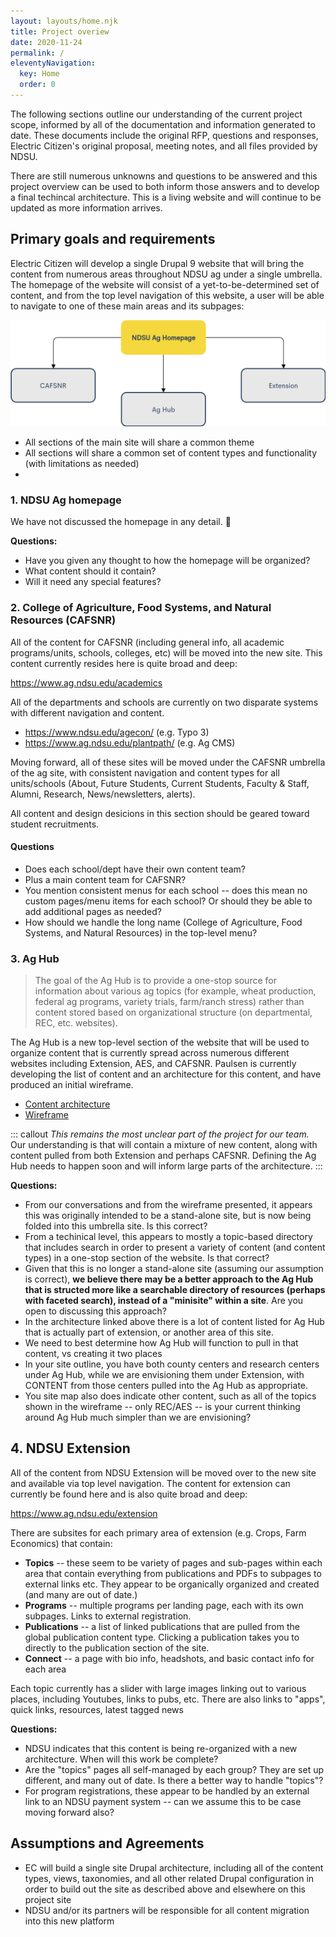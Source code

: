 ```yaml
---
layout: layouts/home.njk
title: Project overiew 
date: 2020-11-24
permalink: /
eleventyNavigation:
  key: Home
  order: 0
---
```

The following sections outline our understanding of the current project scope, informed by all of the documentation and information generated to date. These documents include the original RFP, questions and responses, Electric Citizen's original proposal, meeting notes, and all files provided by NDSU.

There are still numerous unknowns and questions to be answered and this project overview can be used to both inform those answers and to develop a final techincal architecture. This is a living website and will continue to be updated as more information arrives.

## Primary goals and requirements

Electric Citizen will develop a single Drupal 9 website that will bring the content from numerous areas throughout NDSU ag under a single umbrella. The homepage of the website will consist of a yet-to-be-determined set of content, and from the top level navigation of this website, a user will be able to navigate to one of these main areas and its subpages: 

![Diagram](/static/img/ndsu.png)

* All sections of the main site will share a common theme
* All sections will share a common set of content types and functionality (with limitations as needed)
* 

### 1. NDSU Ag homepage

We have not discussed the homepage in any detail. 🤔 

**Questions:**

* Have you given any thought to how the homepage will be organized?
* What content should it contain? 
* Will it need any special features?

### 2. College of Agriculture, Food Systems, and Natural Resources (CAFSNR)

All of the content for CAFSNR (including general info, all academic programs/units, schools, colleges, etc) will be moved into the new site. This content currently resides here is quite broad and deep:

https://www.ag.ndsu.edu/academics

All of the departments and schools are currently on two disparate systems with different navigation and content. 

* https://www.ndsu.edu/agecon/ (e.g. Typo 3)
* https://www.ag.ndsu.edu/plantpath/ (e.g. Ag CMS)

Moving forward, all of these sites will be moved under the CAFSNR umbrella of the ag site, with consistent navigation and content types for all units/schools (About, Future Students, Current Students, Faculty & Staff, Alumni, Research, News/newsletters, alerts).

All content and design desicions in this section should be geared toward student recruitments.

#### Questions

* Does each school/dept have their own content team? 
* Plus a main content team for CAFSNR?
* You mention consistent menus for each school -- does this mean no custom pages/menu items for each school? Or should they be able to add additional pages as needed?
* How should we handle the long name (College of Agriculture, Food Systems, and Natural Resources) in the top-level menu?

### 3. Ag Hub

> The goal of the Ag Hub is to provide a one-stop source for information about various ag topics (for example, wheat production, federal ag programs, variety trials, farm/ranch stress) rather than content stored based on organizational structure (on departmental, REC, etc. websites).

The Ag Hub is a new top-level section of the website that will be used to organize content that is currently spread across numerous different websites including Extension, AES, and CAFSNR. Paulsen is currently developing the list of content and an architecture for this content, and have produced an initial wireframe. 

* [Content architecture](https://docs.google.com/spreadsheets/d/13ONJKXYxq10thkYPBgB92lCRoIgG1FVTbxRyoc6xThk/edit?usp=sharing)
* [Wireframe](https://www.figma.com/proto/HmJmEmT8DQyGhk6Do370rn/NDSU-Wireframe?node-id=9%3A51&viewport=176%2C-201%2C1&scaling=min-zoom)

::: callout 
*This remains the most unclear part of the project for our team.* Our understanding is that will contain a mixture of new content, along with content pulled from both Extension and perhaps CAFSNR. Defining the Ag Hub needs to happen soon and will inform large parts of the architecture.
:::

**Questions:** 

* From our conversations and from the wireframe presented, it appears this was originally intended to be a stand-alone site, but is now being folded into this umbrella site. Is this correct? 
* From a techinical level, this appears to mostly a topic-based directory that includes search in order to present a variety of content (and content types) in a one-stop section of the website. Is that correct?
* Given that this is no longer a stand-alone site (assuming our assumption is correct), **we believe there may be a better approach to the Ag Hub that is structed more like a searchable directory of resources (perhaps with faceted search), instead of a "minisite" within a site**. Are you open to discussing this approach?
* In the architecture linked above there is a lot of content listed for Ag Hub that is actually part of extension, or another area of this site. 
* We need to best determine how Ag Hub will function to pull in that content, vs creating it two places
* In your site outline, you have both county centers and research centers under Ag Hub, while we are envisioning them under Extension, with CONTENT from those centers pulled into the Ag Hub as appropriate.
* You site map also does indicate other content, such as all of the topics shown in the wireframe -- only REC/AES -- is your current thinking around Ag Hub much simpler than we are envisioning?

## 4. NDSU Extension

All of the content from NDSU Extension will be moved over to the new site and available via top level navigation. The content for extension can currently be found here and is also quite broad and deep:

https://www.ag.ndsu.edu/extension

There are subsites for each primary area of extension (e.g. Crops, Farm Economics) that contain:

* **Topics** -- these seem to be variety of pages and sub-pages within each area that contain everything from publications and PDFs to subpages to external links etc. They appear to be organically organized and created (and many are out of date.)
* **Programs** -- multiple programs per landing page, each with its own subpages. Links to external registration. 
* **Publications** -- a list of linked publications that are pulled from the global publication content type. Clicking a publication takes you to directly to the publication section of the site.
* **Connect** -- a page with bio info, headshots, and basic contact info for each area

Each topic currently has a slider with large images linking out to various places, including Youtubes, links to pubs, etc. There are also links to "apps", quick links, resources, latest tagged news

**Questions:**

* NDSU indicates that this content is being re-organized with a new architecture. When will this work be complete?
* Are the "topics" pages all self-managed by each group? They are set up different, and many out of date. Is there a better way to handle "topics"? 
* For program registrations, these appear to be handled by an external link to an NDSU payment system -- can we assume this to be case moving forward also?

## Assumptions and Agreements

* EC will build a single site Drupal architecture, including all of the content types, views, taxonomies, and all other related Drupal configuration in order to build out the site as described above and elsewhere on this project site
* NDSU and/or its partners will be responsible for all content migration into this new platform



